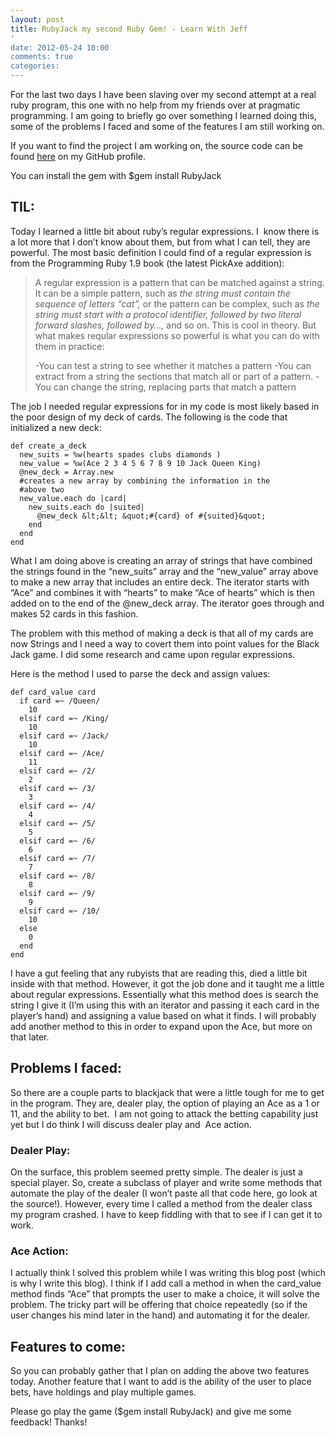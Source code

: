```yaml
---
layout: post
title: RubyJack my second Ruby Gem! - Learn With Jeff
'
date: 2012-05-24 10:00
comments: true
categories:
---
```


<p>For the last two days I have been slaving over my second attempt at a real ruby program, this one with no help from my friends over at pragmatic programming. I am going to briefly go over something I learned doing this, some of the problems I faced and some of the features I am still working on.</p>

<p>If you want to find the project I am working on, the source code can be found <a href="https://github.com/jeffreybaird/RubyJack/tree/master/black_jack">here</a> on my GitHub profile.</p>

<p>You can install the gem with $gem install RubyJack</p>

<h2>TIL:</h2>

<p>Today I learned a little bit about ruby’s regular expressions. I  know there is a lot more that I don’t know about them, but from what I can tell, they are powerful. The most basic definition I could find of a regular expression is from the Programming Ruby 1.9 book (the latest PickAxe addition):</p>

<blockquote>
<p>A regular expression is a pattern that can be matched against a string. It can be a simple pattern, such as <em>the string must contain the sequence of letters “cat”,</em> or the pattern can be complex, such as <em>the string must start with a protocol identifier, followed by two literal forward slashes, followed by…,</em> and so on. This is cool in theory. But what makes reqular expressions so powerful is what you can do with them in practice:</p>

<p>-You can test a string to see whether it matches a pattern
-You can extract from a string the sections that match all or part of a pattern.
-You can change the string, replacing parts that match a pattern</p>
</blockquote>

<p>The job I needed regular expressions for in my code is most likely based in the poor design of my deck of cards. The following is the code that initialized a new deck:</p>

<pre><code>def create_a_deck
  new_suits = %w(hearts spades clubs diamonds )
  new_value = %w(Ace 2 3 4 5 6 7 8 9 10 Jack Queen King)
  @new_deck = Array.new
  #creates a new array by combining the information in the
  #above two
  new_value.each do |card|
    new_suits.each do |suited|
      @new_deck &amp;lt;&amp;lt; &amp;quot;#{card} of #{suited}&amp;quot;
    end
  end
end
</code></pre>

<p>What I am doing above is creating an array of strings that have combined the strings found in the “new_suits” array and the “new_value” array above to make a new array that includes an entire deck. The iterator starts with “Ace” and combines it with “hearts” to make “Ace of hearts” which is then added on to the end of the @new_deck array. The iterator goes through and makes 52 cards in this fashion.</p>

<p>The problem with this method of making a deck is that all of my cards are now Strings and I need a way to covert them into point values for the Black Jack game. I did some research and came upon regular expressions.</p>

<p>Here is the method I used to parse the deck and assign values:</p>

<pre><code>def card_value card
  if card =~ /Queen/
    10
  elsif card =~ /King/
    10
  elsif card =~ /Jack/
    10
  elsif card =~ /Ace/
    11
  elsif card =~ /2/
    2
  elsif card =~ /3/
    3
  elsif card =~ /4/
    4
  elsif card =~ /5/
    5
  elsif card =~ /6/
    6
  elsif card =~ /7/
    7
  elsif card =~ /8/
    8
  elsif card =~ /9/
    9
  elsif card =~ /10/
    10
  else
    0
  end
end
</code></pre>

<p>I have a gut feeling that any rubyists that are reading this, died a little bit inside with that method. However, it got the job done and it taught me a little about regular expressions. Essentially what this method does is search the string I give it (I’m using this with an iterator and passing it each card in the player’s hand) and assigning a value based on what it finds. I will probably add another method to this in order to expand upon the Ace, but more on that later.</p>

<h2>Problems I faced:</h2>

<p>So there are a couple parts to blackjack that were a little tough for me to get in the program. They are, dealer play, the option of playing an Ace as a 1 or 11, and the ability to bet.  I am not going to attack the betting capability just yet but I do think I will discuss dealer play and  Ace action.</p>

<h3>Dealer Play:</h3>

<p>On the surface, this problem seemed pretty simple. The dealer is just a special player. So, create a subclass of player and write some methods that automate the play of the dealer (I won’t paste all that code here, go look at the source!). However, every time I called a method from the dealer class my program crashed. I have to keep fiddling with that to see if I can get it to work.</p>

<h3>Ace Action:</h3>

<p>I actually think I solved this problem while I was writing this blog post (which is why I write this blog). I think if I add call a method in when the card_value method finds “Ace” that prompts the user to make a choice, it will solve the problem. The tricky part will be offering that choice repeatedly (so if the user changes his mind later in the hand) and automating it for the dealer.</p>

<h2>Features to come:</h2>

<p>So you can probably gather that I plan on adding the above two features today. Another feature that I want to add is the ability of the user to place bets, have holdings and play multiple games.</p>

<p>Please go play the game ($gem install RubyJack) and give me some feedback! Thanks!</p>
